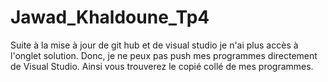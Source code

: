 # Jawad_Khaldoune_Tp4
Suite à la mise à jour de git hub et de visual studio je n'ai plus accès à l'onglet solution. Donc, je ne peux pas push mes programmes directement de Visual Studio. Ainsi vous trouverez le copié collé de mes programmes.
